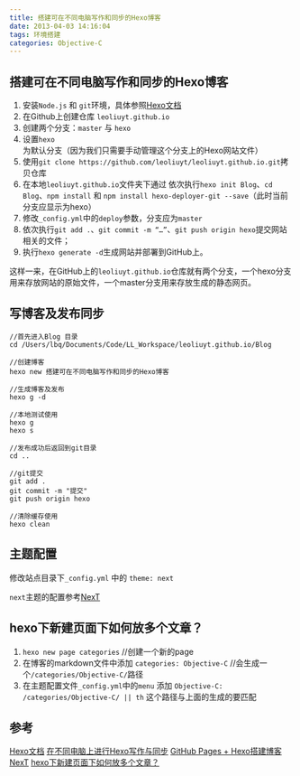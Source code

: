 ```yaml
---
title: 搭建可在不同电脑写作和同步的Hexo博客
date: 2013-04-03 14:16:04
tags: 环境搭建
categories: Objective-C
---
```


## 搭建可在不同电脑写作和同步的Hexo博客

1. 安装`Node.js` 和 `git`环境，具体参照[Hexo文档](https://hexo.io/zh-cn/docs/index.html)
2. 在Github上创建仓库 `leoliuyt.github.io`
3. 创建两个分支：`master` 与 `hexo`
3. 设置`hexo`为默认分支（因为我们只需要手动管理这个分支上的Hexo网站文件）
4. 使用`git clone https://github.com/leoliuyt/leoliuyt.github.io.git`拷贝仓库
5. 在本地`leoliuyt.github.io`文件夹下通过 依次执行`hexo init Blog`、`cd Blog`、`npm install` 和 `npm install hexo-deployer-git --save`（此时当前分支应显示为hexo）
6. 修改`_config.yml`中的`deploy`参数，分支应为`master`
7. 依次执行`git add .`、`git commit -m “…”`、`git push origin hexo`提交网站相关的文件；
8. 执行`hexo generate -d`生成网站并部署到GitHub上。

这样一来，在GitHub上的`leoliuyt.github.io`仓库就有两个分支，一个hexo分支用来存放网站的原始文件，一个master分支用来存放生成的静态网页。

## 写博客及发布同步

```
//首先进入Blog 目录
cd /Users/lbq/Documents/Code/LL_Workspace/leoliuyt.github.io/Blog

//创建博客
hexo new 搭建可在不同电脑写作和同步的Hexo博客

//生成博客及发布
hexo g -d

//本地测试使用
hexo g
hexo s

//发布成功后返回到git目录
cd ..

//git提交
git add .
git commit -m "提交"
git push origin hexo

//清除缓存使用
hexo clean
```

## 主题配置

修改站点目录下`_config.yml` 中的 `theme: next`

`next`主题的配置参考[NexT](https://theme-next.iissnan.com/getting-started.html)

## hexo下新建页面下如何放多个文章？

1. `hexo new page categories` //创建一个新的page
2. 在博客的markdown文件中添加 `categories: Objective-C` //会生成一个`/categories/Objective-C/`路径
3. 在主题配置文件`_config.yml`中的`menu` 添加 `Objective-C: /categories/Objective-C/ || th` 这个路径与上面的生成的要匹配

## 参考

[Hexo文档](https://hexo.io/zh-cn/docs/index.html)
[在不同电脑上进行Hexo写作与同步](https://leroyli.github.io/2016/11/07/hexo-more-PC/)
[GitHub Pages + Hexo搭建博客](http://crazymilk.github.io/2015/12/28/GitHub-Pages-Hexo搭建博客/#more)
[NexT](https://theme-next.iissnan.com/getting-started.html)
[hexo下新建页面下如何放多个文章？](https://www.zhihu.com/question/33324071)


